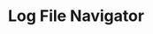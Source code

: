 ---
codehost: https://github.com/tstack/lnav
logohandle: lnav
sort: lnav
title: Log File Navigator
twitter: https://x.com/lnavapp
website: http://lnav.org/
---